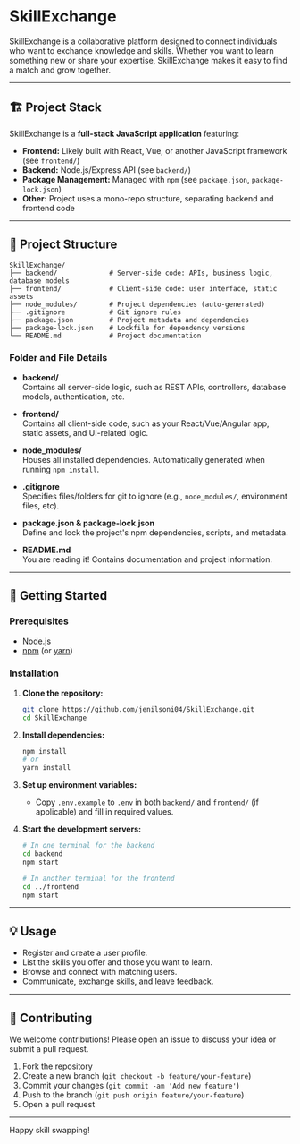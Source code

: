 # SkillExchange

SkillExchange is a collaborative platform designed to connect individuals who want to exchange knowledge and skills. Whether you want to learn something new or share your expertise, SkillExchange makes it easy to find a match and grow together.

---

## 🏗️ Project Stack

SkillExchange is a **full-stack JavaScript application** featuring:

- **Frontend:** Likely built with React, Vue, or another JavaScript framework (see `frontend/`)
- **Backend:** Node.js/Express API (see `backend/`)
- **Package Management:** Managed with `npm` (see `package.json`, `package-lock.json`)
- **Other:** Project uses a mono-repo structure, separating backend and frontend code

---

## 📁 Project Structure

```
SkillExchange/
├── backend/             # Server-side code: APIs, business logic, database models
├── frontend/            # Client-side code: user interface, static assets
├── node_modules/        # Project dependencies (auto-generated)
├── .gitignore           # Git ignore rules
├── package.json         # Project metadata and dependencies
├── package-lock.json    # Lockfile for dependency versions
└── README.md            # Project documentation
```

### Folder and File Details

- **backend/**  
  Contains all server-side logic, such as REST APIs, controllers, database models, authentication, etc.

- **frontend/**  
  Contains all client-side code, such as your React/Vue/Angular app, static assets, and UI-related logic.

- **node_modules/**  
  Houses all installed dependencies. Automatically generated when running `npm install`.

- **.gitignore**  
  Specifies files/folders for git to ignore (e.g., `node_modules/`, environment files, etc).

- **package.json & package-lock.json**  
  Define and lock the project's npm dependencies, scripts, and metadata.

- **README.md**  
  You are reading it! Contains documentation and project information.

---

## 🚀 Getting Started

### Prerequisites

- [Node.js](https://nodejs.org/)
- [npm](https://www.npmjs.com/) (or [yarn](https://yarnpkg.com/))

### Installation

1. **Clone the repository:**
   ```bash
   git clone https://github.com/jenilsoni04/SkillExchange.git
   cd SkillExchange
   ```

2. **Install dependencies:**
   ```bash
   npm install
   # or
   yarn install
   ```

3. **Set up environment variables:**
   - Copy `.env.example` to `.env` in both `backend/` and `frontend/` (if applicable) and fill in required values.

4. **Start the development servers:**
   ```bash
   # In one terminal for the backend
   cd backend
   npm start

   # In another terminal for the frontend
   cd ../frontend
   npm start
   ```

---

## 💡 Usage

- Register and create a user profile.
- List the skills you offer and those you want to learn.
- Browse and connect with matching users.
- Communicate, exchange skills, and leave feedback.

---

## 🤝 Contributing

We welcome contributions! Please open an issue to discuss your idea or submit a pull request.

1. Fork the repository
2. Create a new branch (`git checkout -b feature/your-feature`)
3. Commit your changes (`git commit -am 'Add new feature'`)
4. Push to the branch (`git push origin feature/your-feature`)
5. Open a pull request

---


Happy skill swapping!

